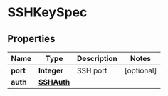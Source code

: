 # SSHKeySpec

## Properties
Name | Type | Description | Notes
------------ | ------------- | ------------- | -------------
**port** | **Integer** | SSH port |  [optional]
**auth** | [**SSHAuth**](SSHAuth.md) |  | 
